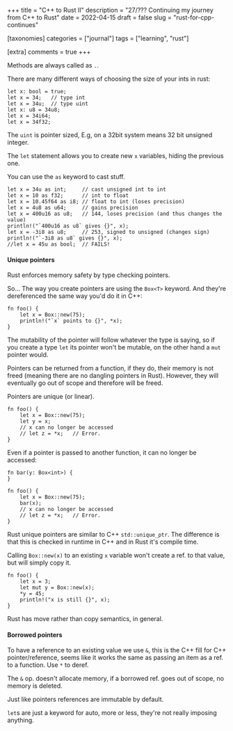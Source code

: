 +++
title = "C++ to Rust II"
description = "27/??? Continuing my journey from C++ to Rust"
date = 2022-04-15
draft = false
slug = "rust-for-cpp-continues"

[taxonomies]
categories = ["journal"]
tags = ["learning", "rust"]

[extra]
comments = true
+++

Methods are always called as `.`.

There are many different ways of choosing the size of your ints in rust:

```
let x: bool = true;
let x = 34;   // type int
let x = 34u;  // type uint
let x: u8 = 34u8;
let x = 34i64;
let x = 34f32;
```

The `uint` is pointer sized, E.g, on a 32bit system means 32 bit unsigned integer.

The `let` statement allows you to create new `x` variables, hiding the previous one.

You can use the `as` keyword to cast stuff.

```
let x = 34u as int;     // cast unsigned int to int
let x = 10 as f32;      // int to float
let x = 10.45f64 as i8; // float to int (loses precision)
let x = 4u8 as u64;     // gains precision
let x = 400u16 as u8;   // 144, loses precision (and thus changes the value)
println!("`400u16 as u8` gives {}", x);
let x = -3i8 as u8;     // 253, signed to unsigned (changes sign)
println!("`-3i8 as u8` gives {}", x);
//let x = 45u as bool;  // FAILS!
```

#### Unique pointers

Rust enforces memory safety by type checking pointers.

So... The way you create pointers are using the `Box<T>` keyword. And they're dereferenced the same way you'd do it in C++:

```
fn foo() {
    let x = Box::new(75);
    println!("`x` points to {}", *x);
}
```

The mutability of the pointer will follow whatever the type is saying, so if you create a type `let` its pointer won't be mutable, on the other hand a `mut` pointer would.

Pointers can be returned from a function, if they do, their memory is not freed (meaning there are no dangling pointers in Rust). However, they will eventually go out of scope and therefore will be freed.

Pointers are unique (or linear).

```
fn foo() {
    let x = Box::new(75);
    let y = x;
    // x can no longer be accessed
    // let z = *x;   // Error.
}
```

Even if a pointer is passed to another function, it can no longer be accessed:

```
fn bar(y: Box<int>) {
}

fn foo() {
    let x = Box::new(75);
    bar(x);
    // x can no longer be accessed
    // let z = *x;   // Error.
}
```

Rust unique pointers are similar to C++ `std::unique_ptr`. The difference is that this is checked in runtime in C++ and in Rust it's compile time.

Calling `Box::new(x)` to an existing `x` variable won't create a ref. to that value, but will simply copy it.

```
fn foo() {
    let x = 3;
    let mut y = Box::new(x);
    *y = 45;
    println!("x is still {}", x);
}
```

Rust has move rather than copy semantics, in general.

#### Borrowed pointers

To have a reference to an existing value we use `&`, this is the C++ fill for C++ pointer/reference, seems like it works the same as passing an item as a ref. to a function. Use `*` to deref.

The `&` op. doesn't allocate memory, if a borrowed ref. goes out of scope, no memory is deleted.

Just like pointers references are immutable by default.

`let`s are just a keyword for auto, more or less, they're not really imposing anything.